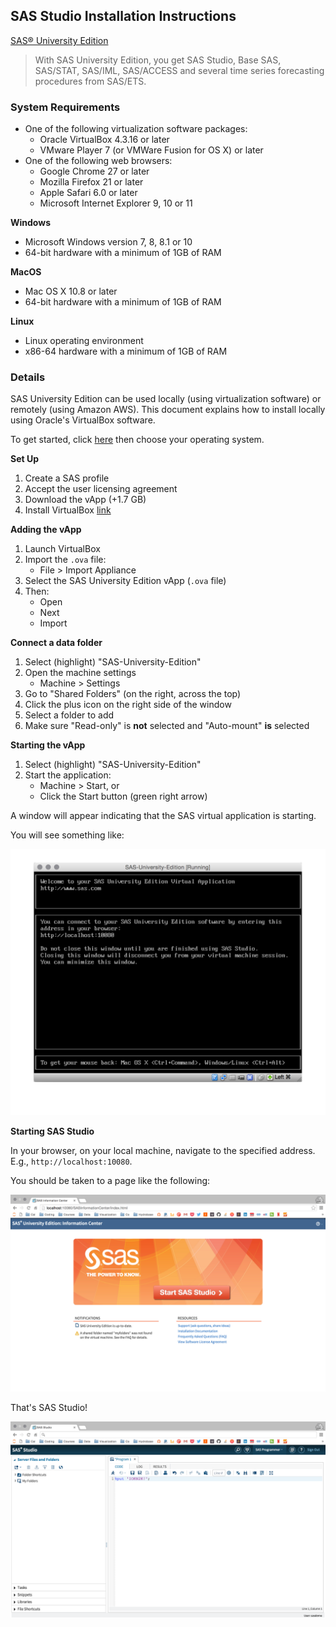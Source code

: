 ## SAS Studio Installation Instructions

[SAS® University Edition](http://www.sas.com/en_us/software/university-edition.html)

>With SAS University Edition, you get SAS Studio, Base SAS, SAS/STAT, SAS/IML,
 SAS/ACCESS and several time series forecasting procedures from SAS/ETS.

### System Requirements

* One of the following virtualization software packages:
    * Oracle VirtualBox 4.3.16 or later
    * VMware Player 7 (or VMWare Fusion for OS X) or later
* One of the following web browsers:
    * Google Chrome 27 or later
    * Mozilla Firefox 21 or later
    * Apple Safari 6.0 or later
    * Microsoft Internet Explorer 9, 10 or 11

**Windows**

* Microsoft Windows version 7, 8, 8.1 or 10
* 64-bit hardware with a minimum of 1GB of RAM

**MacOS**

* Mac OS X 10.8 or later
* 64-bit hardware with a minimum of 1GB of RAM

**Linux**

* Linux operating environment
* x86-64 hardware with a minimum of 1GB of RAM

### Details

SAS University Edition can be used locally (using virtualization software) or
remotely (using Amazon AWS). This document explains how to install locally
using Oracle's VirtualBox software.

To get started, click
[here](http://www.sas.com/en_us/software/university-edition/download-software.html)
then choose your operating system.

**Set Up**

1. Create a SAS profile
2. Accept the user licensing agreement
3. Download the vApp (+1.7 GB)
4. Install VirtualBox [link](https://www.virtualbox.org/wiki/Downloads)

**Adding the vApp**

1. Launch VirtualBox
2. Import the `.ova` file:
    * File > Import Appliance
3. Select the SAS University Edition vApp (`.ova` file)
4. Then:
    * Open
    * Next
    * Import

**Connect a data folder**

1. Select (highlight) "SAS-University-Edition"
2. Open the machine settings
    * Machine > Settings
3. Go to "Shared Folders" (on the right, across the top)
4. Click the plus icon on the right side of the window
5. Select a folder to add
6. Make sure "Read-only" is **not** selected and "Auto-mount" **is** selected

**Starting the vApp**

1. Select (highlight) "SAS-University-Edition"
2. Start the application:
    * Machine > Start, or
    * Click the Start button (green right arrow)

A window will appear indicating that the SAS virtual application is starting.

You will see something like:

![](images/sas-university-edition.png)

**Starting SAS Studio**

In your browser, on your local machine, navigate to the specified address.
E.g., `http://localhost:10080`.

You should be taken to a page like the following:

![](images/start-sas-studio.png)

That's SAS Studio!

![](/images/sas-studio-vm-session.png)
